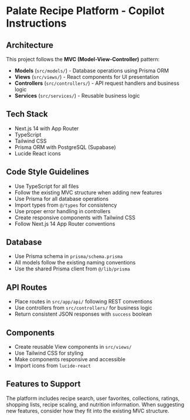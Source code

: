 <!-- Use this file to provide workspace-specific custom instructions to Copilot. For more details, visit https://code.visualstudio.com/docs/copilot/copilot-customization#_use-a-githubcopilotinstructionsmd-file -->

# Palate Recipe Platform - Copilot Instructions

## Architecture
This project follows the **MVC (Model-View-Controller)** pattern:
- **Models** (`src/models/`) - Database operations using Prisma ORM
- **Views** (`src/views/`) - React components for UI presentation  
- **Controllers** (`src/controllers/`) - API request handlers and business logic
- **Services** (`src/services/`) - Reusable business logic

## Tech Stack
- Next.js 14 with App Router
- TypeScript
- Tailwind CSS
- Prisma ORM with PostgreSQL (Supabase)
- Lucide React icons

## Code Style Guidelines
- Use TypeScript for all files
- Follow the existing MVC structure when adding new features
- Use Prisma for all database operations
- Import types from `@/types` for consistency
- Use proper error handling in controllers
- Create responsive components with Tailwind CSS
- Follow Next.js 14 App Router conventions

## Database
- Use Prisma schema in `prisma/schema.prisma`
- All models follow the existing naming conventions
- Use the shared Prisma client from `@/lib/prisma`

## API Routes
- Place routes in `src/app/api/` following REST conventions
- Use controllers from `src/controllers/` for business logic
- Return consistent JSON responses with `success` boolean

## Components
- Create reusable View components in `src/views/`
- Use Tailwind CSS for styling
- Make components responsive and accessible
- Import icons from `lucide-react`

## Features to Support
The platform includes recipe search, user favorites, collections, ratings, shopping lists, recipe scaling, and nutrition information. When suggesting new features, consider how they fit into the existing MVC structure.
